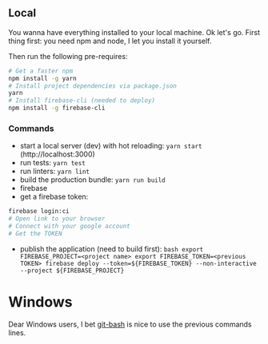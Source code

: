 ## Local
You wanna have everything installed to your local machine.
Ok let's go.
First thing first: you need npm and node, I let you install it yourself.

Then run the following pre-requires:
```bash
# Get a faster npm
npm install -g yarn
# Install project dependencies via package.json
yarn
# Install firebase-cli (needed to deploy)
npm install -g firebase-cli
```

### Commands
  * start a local server (dev) with hot reloading: `yarn start` (http://localhost:3000)
  * run tests: `yarn test`
  * run linters: `yarn lint`
  * build the production bundle: `yarn run build`
  * firebase
   * get a firebase token:
   ```bash
   firebase login:ci
   # Open link to your browser
   # Connect with your google account
   # Get the TOKEN
   ```
   * publish the application (need to build first):
    ```bash
    export FIREBASE_PROJECT=<project name>
    export FIREBASE_TOKEN=<previous TOKEN>
    firebase deploy --token=${FIREBASE_TOKEN} --non-interactive --project ${FIREBASE_PROJECT}
    ```

# Windows
Dear Windows users, I bet [git-bash](https://git-for-windows.github.io/) is nice to use the previous commands lines.
